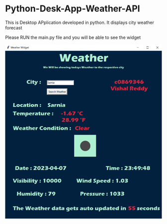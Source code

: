 # Python-Desk-App-Weather-API
This is Desktop APplication developed in python. It displays city weather forecast

Please RUN the main.py file and you will be able to see the widget


![Weather App](https://github.com/forstuffapps/Python-Desk-App-Weather-API/blob/main/c0869346_Vishal.png)

